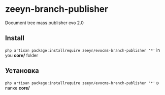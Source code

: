 # zeeyn-branch-publisher
Document tree mass publisher evo 2.0

## Install

`php artisan package:installrequire zeeyn/evocms-branch-publisher '*'` in you **core/** folder

## Установка  

`php artisan package:installrequire zeeyn/evocms-branch-publisher '*'` в папке **core/**
